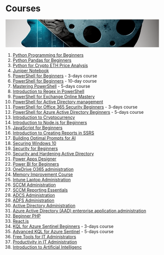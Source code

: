 # Courses

![Courses](https://github.com/voytas75/Courses/blob/master/images/brain_development.png?raw=true)

1. [Python Programming for Beginners](courses/Python_Programming_for_Beginners.md)
2. [Python Pandas for Beginners](/courses/Python_Pandas_for_Beginners.md)
3. [Python for Crypto ETH Price Analysis](/courses/Python_for_Crypto_ETH_Price_Analysis.md)
4. [Juniper Notebook](https://voytas75.github.io/JupyterNotebookLearn/)
5. [PowerShell for Beginners](/courses/PowerShell_for_Beginners_A_Comprehensive_3-Day_Guide_to_Automating_Tasks_and_Scripting.md) - 3-days course
6. [PowerShell for Beginners](/courses/PowerShell_for_Beginners.md) - 10-day course
7. [Mastering PowerShell](/courses/Mastering_PowerShell_Advanced_Techniques_for_Efficient_Automation_and_Scripting.md) - 5-days course
8. [Introduction to Regex in PowerShell](./courses/Introduction_to_Regex_in_PowerShell.md)
9. [PowerShell for Exchange Online Mastery](/courses/PowerShell_for_Exchange_Online_Mastery.md)
10. [PowerShell for Active Directory management](/courses/PowerShell_for_Active_Directory_management.md)
11. [PowerShell for Office 365 Security Beginners](/courses/PowerShell_for_Office_365_Security_Beginners_Enhancing_Security_and_Compliance_with_PowerShell.md) - 3-days course
12. [PowerShell for Azure Active Directory Beginners](courses/PowerShell_for_Azure_Active_Directory_Beginners_Mastering_Azure_AD_Management_and_Automation.md) - 5-days course
13. [Introduction to Cryptocurrency](courses/Introduction_to_Cryptocurrency.md)
14. [Introduction to Node.js for Beginners](courses/Introduction_to_Node.js_for_Beginners.md)
15. [JavaScript for Beginners](courses/JavaScript_for_Beginners.md)
16. [Introduction to Creating Reports in SSRS](courses/Introduction_to_Creating_Reports_in_SSRS.md)
17. [Building Optimal Prompts for AI](courses/Building_Optimal_Prompts_for_AI.md)
18. [Securing Windows 10](courses/Securing_Windows_10.md)
19. [Security for Beginners](courses/Security.md)
20. [Security and Hardening Active Directory](courses/Security_and_Hardening_Active_Directory.md)
21. [Power Apps Designer](courses/Power_Apps_Designer.md)
22. [Power BI for Beginners](courses/Power_BI_for_Beginners.md)
23. [OneDrive O365 administration](courses/OneDrive_O365_administration.md)
24. [Memory Improvement Course](courses/Memory_Improvement.md)
25. [Intune Laptop Administration](courses/Intune_Laptop_Administration.md)
26. [SCCM Administration](courses/SCCM_Administration.md)
27. [SCCM Reporting Essentials](courses/SCCM_Reporting_Essentials.md)
28. [ADCS Administration](courses/ADCS_Administration.md)
29. [ADFS Administration](courses/ADFS_Administration.md)
30. [Active Directory Administration](courses/Active_Directory_Administration.md)
31. [Azure Active Directory (AAD) enterprise application administration](courses/Azure_Active_Directory_AAD_enterprise_application_administration.md)
32. [Beginner PHP](courses/Beginner_PHP.md)
33. [React.js](courses/React.js.md)
34. [KQL for Azure Sentinel Beginners](courses/KQL_for_Azure_Sentinel_Beginners_Mastering_Querying_and_Analytics_in_Azure_Sentinel.md) - 3-days course
35. [Advanced KQL for Azure Sentinel](courses/Advanced_KQL_for_Azure_Sentinel_Mastering_Querying_and_Analytics_in_Azure_Sentinel.md) - 5-days course
36. [Free Tools for IT Administrators](./courses/Free_Tools_for_IT_Administrators.md)
37. [Productivity in IT Administration](./courses/Productivity_in_IT_Administration.md)
38. [Introduction to Artificial Intelligenc](./courses/Introduction_to_Artificial_Intelligence.md)

